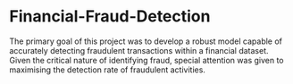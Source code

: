# Financial-Fraud-Detection
The primary goal of this project was to develop a robust model capable of accurately detecting fraudulent transactions within a financial dataset. Given the critical nature of identifying fraud, special attention was given to maximising the detection rate of fraudulent activities.
